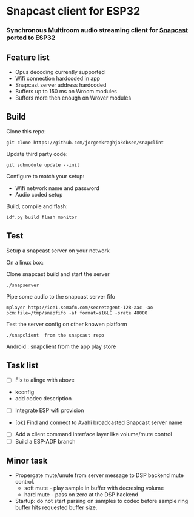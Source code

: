 # Snapcast client for ESP32 

### Synchronous Multiroom audio streaming client for [Snapcast](https://github.com/badaix/snapcast) ported to ESP32

## Feature list 
- Opus decoding currently supported
- Wifi connection hardcoded in app   
- Snapcast server address hardcoded  
- Buffers up to 150 ms on Wroom modules 
- Buffers more then enough on Wrover modules 
  

## Build 

Clone this repo: 

    git clone https://github.com/jorgenkraghjakobsen/snapclint 

Update third party code: 

    git submodule update --init

Configure to match your setup: 
  - Wifi network name and password
  - Audio coded setup

Build, compile and flash:

    idf.py build flash monitor 

## Test 
Setup a snapcast server on your network 

On a linux box: 

Clone snapcast build and start the server

    ./snapserver  

Pipe some audio to the snapcast server fifo 

    mplayer http://ice1.somafm.com/secretagent-128-aac -ao pcm:file=/tmp/snapfifo -af format=s16LE -srate 48000

Test the server config on other knowen platform 

    ./snapclient  from the snapcast repo

Android : snapclient from the app play store 


## Task list
- [ ] Fix to alinge with above 
 * kconfig
 * add codec description 
- [ ] Integrate ESP wifi provision 
- [ok] Find and connect to Avahi broadcasted Snapcast server name
- [ ] Add a client command interface layer like volume/mute control 
- [ ] Build a ESP-ADF branch  

## Minor task 
- Propergate mute/unute from server message to DSP backend mute control. 
  - soft mute - play sample in buffer with decresing volume 
  - hard mute - pass on zero at the DSP hackend    
- Startup: do not start parsing on samples to codec before sample ring buffer hits requested buffer size. 
